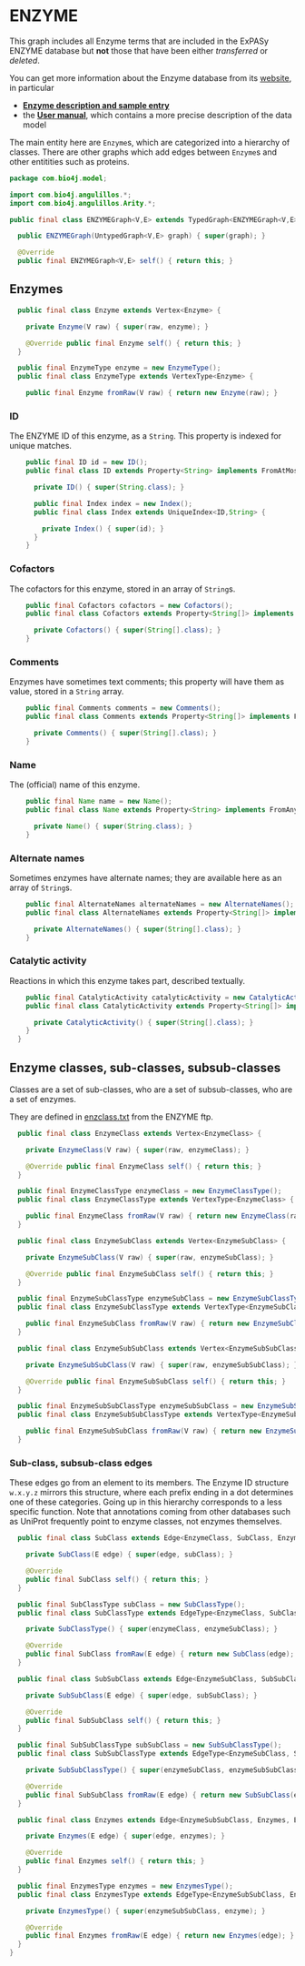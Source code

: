 
# ENZYME

This graph includes all Enzyme terms that are included in the ExPASy ENZYME database but **not** those that have been either _transferred_ or _deleted_.

You can get more information about the Enzyme database from its [website](http://enzyme.expasy.org/), in particular

- **[Enzyme description and sample entry](http://enzyme.expasy.org/enzyme_details.html)**
- the **[User manual](http://enzyme.expasy.org/enzuser.txt)**, which contains a more precise description of the data model

The main entity here are `Enzyme`s, which are categorized into a hierarchy of classes. There are other graphs which add edges between `Enzyme`s and other entitities such as proteins.


```java
package com.bio4j.model;

import com.bio4j.angulillos.*;
import com.bio4j.angulillos.Arity.*;

public final class ENZYMEGraph<V,E> extends TypedGraph<ENZYMEGraph<V,E>,V,E> {

  public ENZYMEGraph(UntypedGraph<V,E> graph) { super(graph); }

  @Override
  public final ENZYMEGraph<V,E> self() { return this; }
```


## Enzymes


```java
  public final class Enzyme extends Vertex<Enzyme> {

    private Enzyme(V raw) { super(raw, enzyme); }

    @Override public final Enzyme self() { return this; }
  }

  public final EnzymeType enzyme = new EnzymeType();
  public final class EnzymeType extends VertexType<Enzyme> {

    public final Enzyme fromRaw(V raw) { return new Enzyme(raw); }
```


### ID

The ENZYME ID of this enzyme, as a `String`. This property is indexed for unique matches.


```java
    public final ID id = new ID();
    public final class ID extends Property<String> implements FromAtMostOne, ToOne {

      private ID() { super(String.class); }

      public final Index index = new Index();
      public final class Index extends UniqueIndex<ID,String> {

        private Index() { super(id); }
      }
    }
```


### Cofactors

The cofactors for this enzyme, stored in an array of `String`s.


```java
    public final Cofactors cofactors = new Cofactors();
    public final class Cofactors extends Property<String[]> implements FromAny {

      private Cofactors() { super(String[].class); }
    }
```


### Comments

Enzymes have sometimes text comments; this property will have them as value, stored in a `String` array.


```java
    public final Comments comments = new Comments();
    public final class Comments extends Property<String[]> implements FromAny {

      private Comments() { super(String[].class); }
    }
```


### Name

The (official) name of this enzyme.


```java
    public final Name name = new Name();
    public final class Name extends Property<String> implements FromAny, ToOne {

      private Name() { super(String.class); }
    }
```


### Alternate names

Sometimes enzymes have alternate names; they are available here as an array of `String`s.


```java
    public final AlternateNames alternateNames = new AlternateNames();
    public final class AlternateNames extends Property<String[]> implements FromAny {

      private AlternateNames() { super(String[].class); }
    }
```


### Catalytic activity

Reactions in which this enzyme takes part, described textually.


```java
    public final CatalyticActivity catalyticActivity = new CatalyticActivity();
    public final class CatalyticActivity extends Property<String[]> implements FromAny {

      private CatalyticActivity() { super(String[].class); }
    }
  }
```


## Enzyme classes, sub-classes, subsub-classes

Classes are a set of sub-classes, who are a set of subsub-classes, who are a set of enzymes.

They are defined in [enzclass.txt](ftp://ftp.expasy.org/databases/enzyme/enzclass.txt) from the ENZYME ftp.


```java
  public final class EnzymeClass extends Vertex<EnzymeClass> {

    private EnzymeClass(V raw) { super(raw, enzymeClass); }

    @Override public final EnzymeClass self() { return this; }
  }

  public final EnzymeClassType enzymeClass = new EnzymeClassType();
  public final class EnzymeClassType extends VertexType<EnzymeClass> {

    public final EnzymeClass fromRaw(V raw) { return new EnzymeClass(raw); }
  }

  public final class EnzymeSubClass extends Vertex<EnzymeSubClass> {

    private EnzymeSubClass(V raw) { super(raw, enzymeSubClass); }

    @Override public final EnzymeSubClass self() { return this; }
  }

  public final EnzymeSubClassType enzymeSubClass = new EnzymeSubClassType();
  public final class EnzymeSubClassType extends VertexType<EnzymeSubClass> {

    public final EnzymeSubClass fromRaw(V raw) { return new EnzymeSubClass(raw); }
  }

  public final class EnzymeSubSubClass extends Vertex<EnzymeSubSubClass> {

    private EnzymeSubSubClass(V raw) { super(raw, enzymeSubSubClass); }

    @Override public final EnzymeSubSubClass self() { return this; }
  }

  public final EnzymeSubSubClassType enzymeSubSubClass = new EnzymeSubSubClassType();
  public final class EnzymeSubSubClassType extends VertexType<EnzymeSubSubClass> {

    public final EnzymeSubSubClass fromRaw(V raw) { return new EnzymeSubSubClass(raw); }
  }
```


### Sub-class, subsub-class edges

These edges go from an element to its members. The Enzyme ID structure `w.x.y.z` mirrors this structure, where each prefix ending in a dot determines one of these categories. Going up in this hierarchy corresponds to a less specific function. Note that annotations coming from other databases such as UniProt frequently point to enzyme classes, not enzymes themselves.


```java
  public final class SubClass extends Edge<EnzymeClass, SubClass, EnzymeSubClass> {

    private SubClass(E edge) { super(edge, subClass); }

    @Override
    public final SubClass self() { return this; }
  }

  public final SubClassType subClass = new SubClassType();
  public final class SubClassType extends EdgeType<EnzymeClass, SubClass, EnzymeSubClass> implements FromOne, ToAtLeastOne {

    private SubClassType() { super(enzymeClass, enzymeSubClass); }

    @Override
    public final SubClass fromRaw(E edge) { return new SubClass(edge); }
  }

  public final class SubSubClass extends Edge<EnzymeSubClass, SubSubClass, EnzymeSubSubClass> {

    private SubSubClass(E edge) { super(edge, subSubClass); }

    @Override
    public final SubSubClass self() { return this; }
  }

  public final SubSubClassType subSubClass = new SubSubClassType();
  public final class SubSubClassType extends EdgeType<EnzymeSubClass, SubSubClass, EnzymeSubSubClass> implements FromOne, ToAtLeastOne {

    private SubSubClassType() { super(enzymeSubClass, enzymeSubSubClass); }

    @Override
    public final SubSubClass fromRaw(E edge) { return new SubSubClass(edge); }
  }

  public final class Enzymes extends Edge<EnzymeSubSubClass, Enzymes, Enzyme> {

    private Enzymes(E edge) { super(edge, enzymes); }

    @Override
    public final Enzymes self() { return this; }
  }

  public final EnzymesType enzymes = new EnzymesType();
  public final class EnzymesType extends EdgeType<EnzymeSubSubClass, Enzymes, Enzyme> implements FromOne, ToAtLeastOne {

    private EnzymesType() { super(enzymeSubSubClass, enzyme); }

    @Override
    public final Enzymes fromRaw(E edge) { return new Enzymes(edge); }
  }
}

```




[main/java/com/bio4j/model/UniProtGraph.java]: UniProtGraph.java.md
[main/java/com/bio4j/model/UniProtENZYMEGraph.java]: UniProtENZYMEGraph.java.md
[main/java/com/bio4j/model/NCBITaxonomyGraph.java]: NCBITaxonomyGraph.java.md
[main/java/com/bio4j/model/UniRefGraph.java]: UniRefGraph.java.md
[main/java/com/bio4j/model/ENZYMEGraph.java]: ENZYMEGraph.java.md
[main/java/com/bio4j/model/UniProtNCBITaxonomyGraph.java]: UniProtNCBITaxonomyGraph.java.md
[main/java/com/bio4j/model/GOGraph.java]: GOGraph.java.md
[main/java/com/bio4j/model/UniProtGOGraph.java]: UniProtGOGraph.java.md